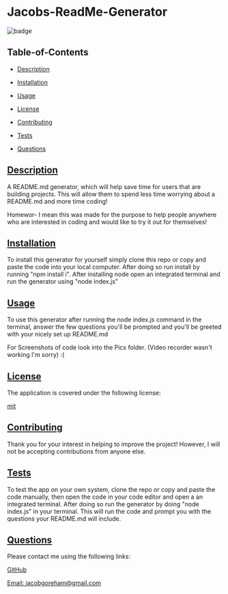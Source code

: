 # Jacobs-ReadMe-Generator

![badge](https://img.shields.io/badge/license-mit-blue)

## Table-of-Contents

- [Description](#description)
- [Installation](#installation)
- [Usage](#usage)

- [License](#license)
- [Contributing](#contributing)
- [Tests](#tests)
- [Questions](#questions)

## [Description](#table-of-contents)

A README.md generator, which will help save time for users that are building projects. This will allow them to spend less time worrying about a README.md and more time coding!

Homewor- I mean this was made for the purpose to help people anywhere who are interested in coding and would like to try it out for themselves!

## [Installation](#table-of-contents)

To install this generator for yourself simply clone this repo or copy and paste the code into your local computer. After doing so run install by running "npm install i". After installing node open an integrated terminal and run the generator using "node index.js"

## [Usage](#table-of-contents)

To use this generator after running the node index.js command in the terminal, answer the few questions you'll be prompted and you'll be greeted with your nicely set up README.md

For Screenshots of code look into the Pics folder. (Video recorder wasn't working I'm sorry) :(

## [License](#table-of-contents)

The application is covered under the following license:

[mit](https://choosealicense.com/licenses/mit)

## [Contributing](#table-of-contents)

Thank you for your interest in helping to improve the project! However, I will not be accepting contributions from anyone else.

## [Tests](#table-of-contents)

To test the app on your own system, clone the repo or copy and paste the code manually, then open the code in your code editor and open a an integrated terminal. After doing so run the generator by doing "node index.js" in your terminal. This will run the code and prompt you with the questions your README.md will include.

## [Questions](#table-of-contents)

Please contact me using the following links:

[GitHub](https://github.com/jacobgoreham)

[Email: jacobgoreham@gmail.com](mailto:jacobgoreham@gmail.com)

